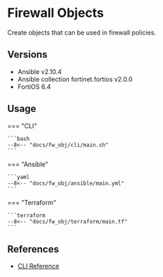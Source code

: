 # Firewall Objects

Create objects that can be used in firewall policies.


## Versions
- Ansible v2.10.4
- Ansible collection fortinet.fortios v2.0.0
- FortiOS 6.4


## Usage


=== "CLI"

    ```bash
    --8<-- "docs/fw_obj/cli/main.sh"
    ```

=== "Ansible"

    ```yaml
    --8<-- "docs/fw_obj/ansible/main.yml"
    ```

=== "Terraform"

    ```terraform
    --8<-- "docs/fw_obj/terraform/main.tf"
    ```

## References
- [CLI Reference](https://docs.fortinet.com/document/fortigate/6.4.4/cli-reference/248620/config-firewall-address)
